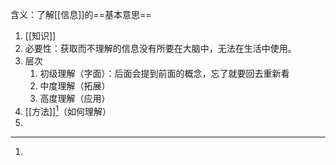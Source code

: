 含义：了解[[信息]]的==基本意思==

1. [[知识]]
2. 必要性：获取而不理解的信息没有所要在大脑中，无法在生活中使用。
3. 层次
	1. 初级理解（字面）：后面会提到前面的概念，忘了就要回去重新看
	2. 中度理解（拓展）
	3. 高度理解（应用）
4. [[方法]][^1]（如何理解）
5. 

[^1]: 